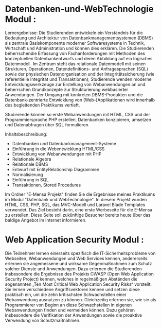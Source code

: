 # Datenbanken-und-WebTechnologie Modul :

Lernergebnisse:
Die Studierenden entwickeln ein Verständnis für die Bedeutung und Architektur von Datenbankmanagementsystemen (DBMS) als zentrale Basiskomponente moderner Softwaresysteme in Technik, Wirtschaft und Administration und können dies erklären. Die Studierenden beherrschendie Erfassung von Fachanforderungen mit Methoden des konzeptuellen Datenbankentwurfs und deren Abbildung auf ein logisches Datenmodell. Im Zentrum steht das relationale Datenmodell mit seinen Strukturen, Operationen, Datendefinitions- und Anfragesprachen (SQL) sowie der physischen Datenorganisation und der Integritätssicherung (wie referentielle Integrität und Transaktionen); Studierende wenden moderne Entwicklungswerkzeuge zur Erstellung von Webanwendungen an und beherrschen Grundkonzepte zur Strukturierung webbasierter Anwendungen.
Der Umgang mit konkreten DBMS-Produkten und die Datenbank-zentrierte Entwicklung von (Web-)Applikationen wird innerhalb des begleitenden Praktikums vertieft.

Studierende können so erste Webanwendungen mit HTML, CSS und der Programmiersprache PHP erstellen, Datenbanken konzipieren, umsetzen und Datenabfragen über SQL formulieren.

Inhaltsbeschreibung:
- Datenbanken und Datenbankmanagement-Systeme
- Einführung in die Webentwicklung HTML/CSS
- Entwicklung von Webanwendungen mit PHP
- Relationale Algebra
- Relationale DBMS
- Entwurf mit EntityRelationship Diagrammen
- Normalisierung
- Einführung in SQL
- Transaktionen, Stored Procedures

Im Ordner "E-Mensa Projekt" finden Sie die Ergebnisse meines Praktikums im Modul "Datenbank und WebTechnologie". In diesem Projekt wurden HTML, CSS, PHP, SQL, das MVC-Modell und Laravel Blade Templates verwendet.
Das Ziel besteht darin, eine erste Werbeseite für die E-Mensa zu erstellen. Diese Seite soll zukünftige Besucher bereits heute über das baldige Angebot im Internet informieren.

# Web Application Security Modul : 
Die Teilnehmer lernen einerseits spezifisch die IT-Sicherheitsprobleme von Webseiten, Webanwendungen und Web Services kennen, andererseits erlernen sie angemessene und wirksame Gegenmaßnahmen zum Schutz solcher Dienste und Anwendungen. Dazu erlernen die Studierenden insbesondere die Ergebnisse des Projekts OWASP (Open Web Application Security Project) kennen, welches in regelmäßigen Abständen die sogenannten „Ten Most Critical Web Application Security Risks“ vorstellt. Sie lernen verschiedene Angriffsvektoren kennen und setzen diese praktisch ein, um die zehn kritischsten Schwachstellen einer Webanwendung ausnutzen zu können. Gleichzeitig erlernen sie, wie sie als Programmierer von Beginn an diese Schwachstellen in eigenen Webanwendungen finden und vermeiden können. Dazu gehören insbesondere die Verifikation der Anwendungen sowie die proaktive Verwendung von Schutzmaßnahmen.

